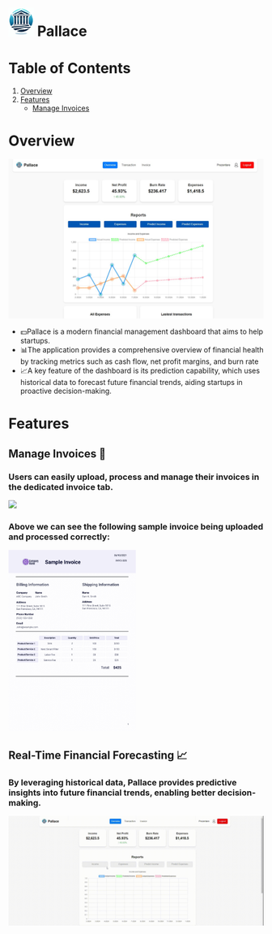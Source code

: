 # <img src="https://github.com/bogdanhatisi/Pallace/blob/main/pallace-frontend/public/logo.png" width=50px/> Pallace
# Table of Contents

1. [Overview](#overview)
2. [Features](#features)
   - [Manage Invoices](##manage-invoices)

# Overview
<img src="https://github.com/bogdanhatisi/Pallace/blob/main/1.jpeg"/>
<ul>
<li>💵Pallace is a modern financial management dashboard that aims to help startups.</li>
<li>📊The application provides a comprehensive overview of financial health by tracking metrics such as cash flow, net profit margins, and burn rate</li>
<li>📈A key feature of the dashboard is its prediction capability, which uses historical data to forecast future financial trends, aiding startups in proactive decision-making.</li>
</ul>

# Features

## Manage Invoices 🧾
<h3>Users can easily upload, process and manage their invoices in the dedicated invoice tab.</h3>

<img src="https://github.com/bogdanhatisi/Pallace/blob/main/invoice.gif"/>

<h3><b>Above we can see the following sample invoice being uploaded and processed correctly:</b></h3>
<img src="https://github.com/bogdanhatisi/Pallace/blob/main/sample_invoice_1.png" width=50%/> 

## Real-Time Financial Forecasting 📈 
<h3>By leveraging historical data, Pallace provides predictive insights into future financial trends, enabling better decision-making.</h3>
<img src="https://github.com/bogdanhatisi/Pallace/blob/main/predict.gif">
